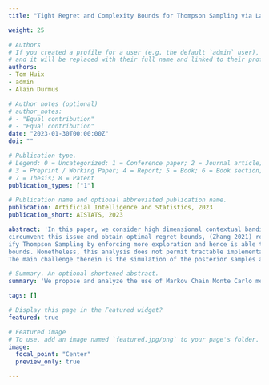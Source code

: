 ```yaml
---
title: "Tight Regret and Complexity Bounds for Thompson Sampling via Langevin Monte Carlo"

weight: 25

# Authors
# If you created a profile for a user (e.g. the default `admin` user), write the username (folder name) here 
# and it will be replaced with their full name and linked to their profile.
authors:
- Tom Huix
- admin
- Alain Durmus

# Author notes (optional)
# author_notes:
# - "Equal contribution"
# - "Equal contribution"
date: "2023-01-30T00:00:00Z"
doi: ""

# Publication type.
# Legend: 0 = Uncategorized; 1 = Conference paper; 2 = Journal article;
# 3 = Preprint / Working Paper; 4 = Report; 5 = Book; 6 = Book section;
# 7 = Thesis; 8 = Patent
publication_types: ["1"]

# Publication name and optional abbreviated publication name.
publication: Artificial Intelligence and Statistics, 2023
publication_short: AISTATS, 2023

abstract: 'In this paper, we consider high dimensional contextual bandit problems. Within this setting, Thompson Sampling and its variants have been proposed and successfully applied to multiple machine learning problems. Existing theory on Thompson Sampling shows that it has suboptimal dimension dependency in contrast to upper confidence bound (UCB) algorithms. To
circumvent this issue and obtain optimal regret bounds, (Zhang 2021) recently proposed to mod-
ify Thompson Sampling by enforcing more exploration and hence is able to attain optimal regret
bounds. Nonetheless, this analysis does not permit tractable implementation in high dimensions.
The main challenge therein is the simulation of the posterior samples at each step given the available observations. To overcome this, we propose and analyze the use of Markov Chain Monte Carlo methods. As a corollary, we show that for contextual linear bandits, using Langevin Monte Carlo (LMC) or Metropolis Adjusted Langevin Algorithm (MALA), our algorithm attains optimal regret bounds. We also obtain a bound on the number of data evaluations for LMC and MALA. Finally, we validate our findings through numerical simulations and show that we outperform vanilla Thompson sampling in high dimensions.'

# Summary. An optional shortened abstract.
summary: 'We propose and analyze the use of Markov Chain Monte Carlo methods as an implementation of Thompson sampling. Our algorithm attains optimal regret bounds, while also providing explicit bounds on the number of data evaluations for LMC and MALA. Finally, we validate our findings through numerical simulations and show that we outperform vanilla Thompson sampling in high dimensions.'

tags: []

# Display this page in the Featured widget?
featured: true

# Featured image
# To use, add an image named `featured.jpg/png` to your page's folder. 
image:
  focal_point: "Center"
  preview_only: true

---
```

